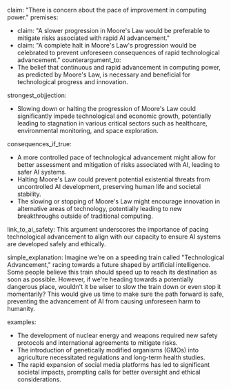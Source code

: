 claim: "There is concern about the pace of improvement in computing power."
premises:
  - claim: "A slower progression in Moore's Law would be preferable to mitigate risks associated with rapid AI advancement."
  - claim: "A complete halt in Moore's Law's progression would be celebrated to prevent unforeseen consequences of rapid technological advancement."
counterargument_to:
  - The belief that continuous and rapid advancement in computing power, as predicted by Moore's Law, is necessary and beneficial for technological progress and innovation.

strongest_objjection:
  - Slowing down or halting the progression of Moore's Law could significantly impede technological and economic growth, potentially leading to stagnation in various critical sectors such as healthcare, environmental monitoring, and space exploration.

consequences_if_true:
  - A more controlled pace of technological advancement might allow for better assessment and mitigation of risks associated with AI, leading to safer AI systems.
  - Halting Moore's Law could prevent potential existential threats from uncontrolled AI development, preserving human life and societal stability.
  - The slowing or stopping of Moore's Law might encourage innovation in alternative areas of technology, potentially leading to new breakthroughs outside of traditional computing.

link_to_ai_safety: This argument underscores the importance of pacing technological advancement to align with our capacity to ensure AI systems are developed safely and ethically.

simple_explanation: Imagine we're on a speeding train called "Technological Advancement," racing towards a future shaped by artificial intelligence. Some people believe this train should speed up to reach its destination as soon as possible. However, if we're heading towards a potentially dangerous place, wouldn't it be wiser to slow the train down or even stop it momentarily? This would give us time to make sure the path forward is safe, preventing the advancement of AI from causing unforeseen harm to humanity.

examples:
  - The development of nuclear energy and weapons required new safety protocols and international agreements to mitigate risks.
  - The introduction of genetically modified organisms (GMOs) into agriculture necessitated regulations and long-term health studies.
  - The rapid expansion of social media platforms has led to significant societal impacts, prompting calls for better oversight and ethical considerations.